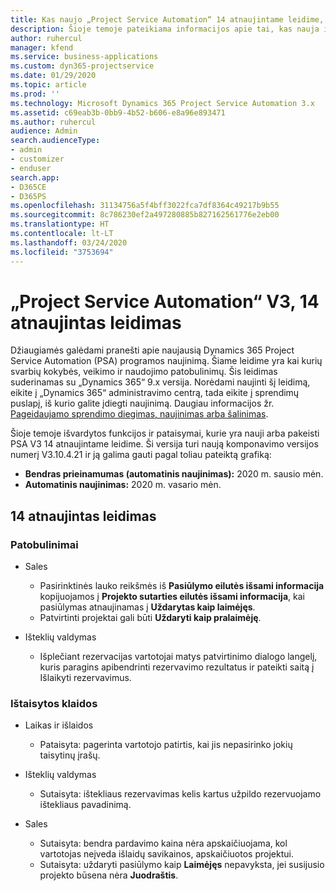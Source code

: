 ```yaml
---
title: Kas naujo „Project Service Automation“ 14 atnaujintame leidime, V3
description: Šioje temoje pateikiama informacijos apie tai, kas nauja ir pakeista „Project Service Automation“ 14 atnaujintame leidime V3.
author: ruhercul
manager: kfend
ms.service: business-applications
ms.custom: dyn365-projectservice
ms.date: 01/29/2020
ms.topic: article
ms.prod: ''
ms.technology: Microsoft Dynamics 365 Project Service Automation 3.x
ms.assetid: c69eab3b-0bb9-4b52-b606-e8a96e893471
ms.author: ruhercul
audience: Admin
search.audienceType:
- admin
- customizer
- enduser
search.app:
- D365CE
- D365PS
ms.openlocfilehash: 31134756a5f4bff3022fca7df8364c49217b9b55
ms.sourcegitcommit: 8c786230ef2a497280885b827162561776e2eb00
ms.translationtype: HT
ms.contentlocale: lt-LT
ms.lasthandoff: 03/24/2020
ms.locfileid: "3753694"
---
```

# <a name="project-service-automation-v3-update-release-14"></a>„Project Service Automation“ V3, 14 atnaujintas leidimas
Džiaugiamės galėdami pranešti apie naujausią Dynamics 365 Project Service Automation (PSA) programos naujinimą. Šiame leidime yra kai kurių svarbių kokybės, veikimo ir naudojimo patobulinimų. Šis leidimas suderinamas su „Dynamics 365“ 9.x versija. Norėdami naujinti šį leidimą, eikite į „Dynamics 365“ administravimo centrą, tada eikite į sprendimų puslapį, iš kurio galite įdiegti naujinimą. Daugiau informacijos žr. [Pageidaujamo sprendimo diegimas, naujinimas arba šalinimas](https://docs.microsoft.com/power-platform/admin/install-remove-preferred-solution).

Šioje temoje išvardytos funkcijos ir pataisymai, kurie yra nauji arba pakeisti PSA V3 14 atnaujintame leidime. Ši versija turi naują komponavimo versijos numerį V3.10.4.21 ir ją galima gauti pagal toliau pateiktą grafiką:

- **Bendras prieinamumas (automatinis naujinimas):** 2020 m. sausio mėn.
- **Automatinis naujinimas:** 2020 m. vasario mėn.

## <a name="update-release-14"></a>14 atnaujintas leidimas

### <a name="enhancements"></a>Patobulinimai

- Sales

     - Pasirinktinės lauko reikšmės iš **Pasiūlymo eilutės išsami informacija** kopijuojamos į **Projekto sutarties eilutės išsami informacija**, kai pasiūlymas atnaujinamas į **Uždarytas kaip laimėjęs**.
     - Patvirtinti projektai gali būti **Uždaryti kaip pralaimėję**.

- Išteklių valdymas

     - Išplečiant rezervacijas vartotojai matys patvirtinimo dialogo langelį, kuris paragins apibendrinti rezervavimo rezultatus ir pateikti saitą į Išlaikyti rezervavimus.


### <a name="bug-fixes"></a>Ištaisytos klaidos

- Laikas ir išlaidos

     - Pataisyta: pagerinta vartotojo patirtis, kai jis nepasirinko jokių taisytinų įrašų.

- Išteklių valdymas

     - Sutaisyta: ištekliaus rezervavimas kelis kartus užpildo rezervuojamo ištekliaus pavadinimą.

- Sales

     - Sutaisyta: bendra pardavimo kaina nėra apskaičiuojama, kol vartotojas neįveda išlaidų savikainos, apskaičiuotos projektui.
     - Sutaisyta: uždaryti pasiūlymo kaip **Laimėjęs** nepavyksta, jei susijusio projekto būsena nėra **Juodraštis**.

